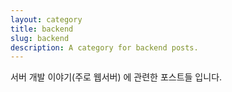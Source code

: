 ```yaml
---
layout: category
title: backend
slug: backend
description: A category for backend posts.
---
```


서버 개발 이야기(주로 웹서버) 에 관련한 포스트들 입니다.
